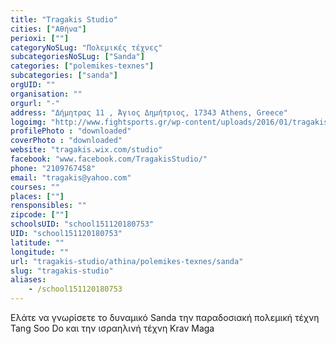 ```yaml
---
title: "Tragakis Studio"
cities: ["Αθήνα"]
perioxi: [""]
categoryNoSLug: "Πολεμικές τέχνες"
subcategoriesNoSLug: ["Sanda"]
categories: ["polemikes-texnes"]
subcategories: ["sanda"]
orgUID: ""
organisation: ""
orgurl: "-"
address: "Δήμητρας 11 , Άγιος Δημήτριος, 17343 Athens, Greece"
logoimg: "http://www.fightsports.gr/wp-content/uploads/2016/01/tragakis-studio-logo.jpg"
profilePhoto : "downloaded"
coverPhoto : "downloaded"
website: "tragakis.wix.com/studio"
facebook: "www.facebook.com/TragakisStudio/"
phone: "2109767458"
email: "tragakis@yahoo.com"
courses: ""
places: [""]
rensponsibles: ""
zipcode: [""]
schoolsUID: "school151120180753"
UID: "school151120180753"
latitude: ""
longitude: ""
url: "tragakis-studio/athina/polemikes-texnes/sanda"
slug: "tragakis-studio"
aliases:
    - /school151120180753
---
```



Ελάτε να γνωρίσετε το δυναμικό Sanda την παραδοσιακή πολεμική τέχνη Tang Soo Do και την ισραηλινή τέχνη Krav Maga

